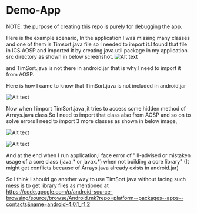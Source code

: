 Demo-App
========

NOTE: the purpose of creating this repo is purely for debugging the app.

Here is the example scenario, In the application I was missing many classes and one of them is Timsort.java file so I needed to import it.I found that file in ICS AOSP and imported it by creating java.util package in my application src directory as shown in below screenshot.
![Alt text](http://thumbnails102.imagebam.com/25100/16445b250997206.jpg "Optional title")


and TimSort.java is not there in android.jar that is why I need to import it from AOSP.

Here is how I came to know that TimSort.java is not included in android.jar

![Alt text](http://thumbnails106.imagebam.com/25099/2b52d9250989643.jpg "Optional title")


Now when I import TimSort.java ,it tries to access some hidden method of Arrays.java class,So I need to import that class also from AOSP and so on to solve errors I need to import 3 more classes as shown in below image,

![Alt text](http://thumbnails105.imagebam.com/25100/0ba594250995720.jpg "Optional title")

![Alt text](http://thumbnails106.imagebam.com/25100/eea749250994970.jpg "Optional title")


And at the end when I run application,I face error of "Ill-advised or mistaken usage of a core class (java.* or javax.*)
when not building a core library" (It might get conflicts because of Arrays.java already exists in android.jar)

So I think I should go another way to use TimSort.java without facing such mess is to get library files as mentioned at https://code.google.com/p/android-source-browsing/source/browse/Android.mk?repo‌​=platform--packages--apps--contacts&name=android-4.0.1_r1.2









